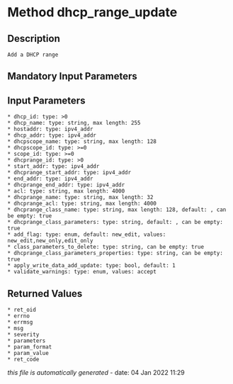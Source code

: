 # Method dhcp_range_update

## Description
	Add a DHCP range

## Mandatory Input Parameters

## Input Parameters
	* dhcp_id: type: >0
	* dhcp_name: type: string, max length: 255
	* hostaddr: type: ipv4_addr
	* dhcp_addr: type: ipv4_addr
	* dhcpscope_name: type: string, max length: 128
	* dhcpscope_id: type: >=0
	* scope_id: type: >=0
	* dhcprange_id: type: >0
	* start_addr: type: ipv4_addr
	* dhcprange_start_addr: type: ipv4_addr
	* end_addr: type: ipv4_addr
	* dhcprange_end_addr: type: ipv4_addr
	* acl: type: string, max length: 4000
	* dhcprange_name: type: string, max length: 32
	* dhcprange_acl: type: string, max length: 4000
	* dhcprange_class_name: type: string, max length: 128, default: , can be empty: true
	* dhcprange_class_parameters: type: string, default: , can be empty: true
	* add_flag: type: enum, default: new_edit, values: new_edit,new_only,edit_only
	* class_parameters_to_delete: type: string, can be empty: true
	* dhcprange_class_parameters_properties: type: string, can be empty: true
	* apply_write_data_add_update: type: bool, default: 1
	* validate_warnings: type: enum, values: accept

## Returned Values
	* ret_oid
	* errno
	* errmsg
	* msg
	* severity
	* parameters
	* param_format
	* param_value
	* ret_code


*this file is automatically generated* - date: 04 Jan 2022 11:29